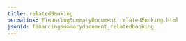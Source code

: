```yaml
---
title: relatedBooking
permalink: FinancingSummaryDocument.relatedBooking.html
jsonid: financingsummarydocument_relatedbooking
---
```


